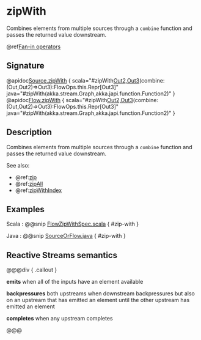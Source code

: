 # zipWith

Combines elements from multiple sources through a `combine` function and passes the returned value downstream.

@ref[Fan-in operators](../index.md#fan-in-operators)

## Signature

@apidoc[Source.zipWith](Source) { scala="#zipWith[Out2,Out3](that:akka.stream.Graph[akka.stream.SourceShape[Out2],_])(combine:(Out,Out2)=&gt;Out3):FlowOps.this.Repr[Out3]" java="#zipWith(akka.stream.Graph,akka.japi.function.Function2)" }
@apidoc[Flow.zipWith](Flow) { scala="#zipWith[Out2,Out3](that:akka.stream.Graph[akka.stream.SourceShape[Out2],_])(combine:(Out,Out2)=&gt;Out3):FlowOps.this.Repr[Out3]" java="#zipWith(akka.stream.Graph,akka.japi.function.Function2)" }


## Description

Combines elements from multiple sources through a `combine` function and passes the
returned value downstream.

See also:

 * @ref:[zip](zip.md)
 * @ref:[zipAll](zipAll.md)
 * @ref:[zipWithIndex](zipWithIndex.md)

## Examples

Scala
:   @@snip [FlowZipWithSpec.scala](/gemini-stream-tests/src/test/scala/gemini/stream/scaladsl/FlowZipWithSpec.scala) { #zip-with }

Java
:   @@snip [SourceOrFlow.java](/gemini-docs/src/test/java/jdocs/stream/operators/SourceOrFlow.java) { #zip-with }

## Reactive Streams semantics

@@@div { .callout }

**emits** when all of the inputs have an element available

**backpressures** both upstreams when downstream backpressures but also on an upstream that has emitted an element until the other upstream has emitted an element

**completes** when any upstream completes

@@@
